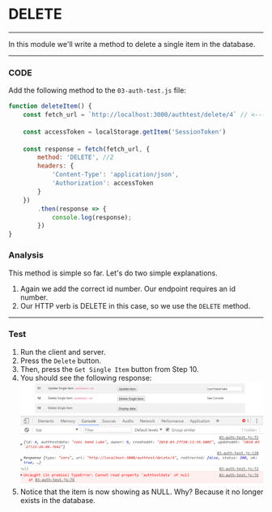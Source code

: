 # DELETE
---
In this module we'll write a method to delete a single item in the database. 

<hr />

### CODE
Add the following method to the `03-auth-test.js` file:

```js
function deleteItem() {
	const fetch_url = `http://localhost:3000/authtest/delete/4` // <----Add the id number that you've been using. #1
	
	const accessToken = localStorage.getItem('SessionToken')

	const response = fetch(fetch_url, {
		method: 'DELETE', //2
		headers: {
			'Content-Type': 'application/json',
			'Authorization': accessToken
		}
	})
		.then(response => {
			console.log(response);
		})
}
```

### Analysis
This method is simple so far. Let's do two simple explanations.
1. Again we add the correct id number. Our endpoint requires an id number. 
2. Our HTTP verb is DELETE in this case, so we use the `DELETE` method.  

<hr />

### Test
1. Run the client and server.
2. Press the `Delete` button.
3. Then, press the `Get Single Item` button from Step 10. 
4. You should see the following response:
![screenshot](assets/08-delete.PNG)
5. Notice that the item is now showing as NULL. Why? Because it no longer exists in the database. 